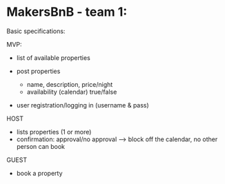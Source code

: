 # MakersBnB - team 1:


Basic specifications:


MVP:
- list of available properties
- post properties
  - name, description, price/night
  - availability (calendar) true/false

- user registration/logging in (username & pass)

HOST
  - lists properties (1 or more)
  - confirmation: approval/no approval --> block off the calendar, no other person can book

GUEST
  - book a property

